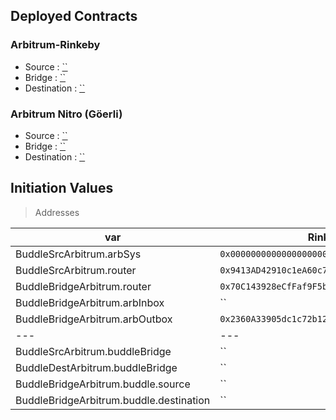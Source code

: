 ## Deployed Contracts

### Arbitrum-Rinkeby

- Source : [``]()
- Bridge : [``]()
- Destination : [``]()

### Arbitrum Nitro (Göerli)

- Source : [``]()
- Bridge : [``]()
- Destination : [``]()

## Initiation Values
> Addresses

| var | Rinkeby | Nitro |
| --- | --- | --- |
| BuddleSrcArbitrum.arbSys | `0x0000000000000000000000000000000000000064` | `0x0000000000000000000000000000000000000064` |
| BuddleSrcArbitrum.router | `0x9413AD42910c1eA60c737dB5f58d1C504498a3cD` | `0xC502Ded1EE1d616B43F7f20Ebde83Be1A275ca3c` |
| BuddleBridgeArbitrum.router | `0x70C143928eCfFaf9F5b406f7f4fC28Dc43d68380` | `0x8BDFa67ace22cE2BFb2fFebe72f0c91CDA694d4b` |
| BuddleBridgeArbitrum.arbInbox | `` | `` |
| BuddleBridgeArbitrum.arbOutbox | `0x2360A33905dc1c72b12d975d975F42BaBdcef9F3` | `0xFDF2B11347dA17326BAF30bbcd3F4b09c4719584` |
| --- | --- | --- |
| BuddleSrcArbitrum.buddleBridge | `` | `` |
| BuddleDestArbitrum.buddleBridge | `` | `` |
| BuddleBridgeArbitrum.buddle.source | `` | `` |
| BuddleBridgeArbitrum.buddle.destination | `` | `` |
